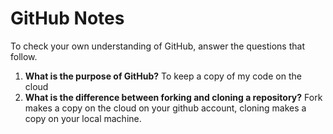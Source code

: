# GitHub Notes

To check your own understanding of GitHub, answer the questions that follow.

1. **What is the purpose of GitHub?** To keep a copy of my code on the cloud
1. **What is the difference between forking and cloning a repository?** Fork makes a copy on the cloud on your github account, cloning makes a copy on your local machine.